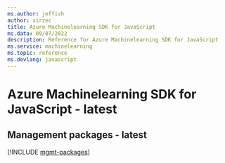 ```yaml
---
ms.author: jeffish
author: xirzec
title: Azure Machinelearning SDK for JavaScript
ms.data: 09/07/2022
description: Reference for Azure Machinelearning SDK for JavaScript
ms.service: machinelearning
ms.topic: reference
ms.devlang: javascript
---
```

# Azure Machinelearning SDK for JavaScript - latest

## Management packages - latest
[!INCLUDE [mgmt-packages](machinelearning-mgmt-index.md)]